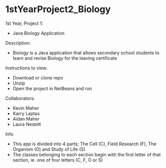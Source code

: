# 1stYearProject2_Biology
1st Year, Project 1:
- Java Biology Application

Description:
- Biology is a Java application that allows secondary school students to learn and revise Biology for the leaving certificate

Instructions to view:
- Download or clone repo
- Unzip
- Open the project in NetBeans and run

Collaborators:
- Kevin Maher
- Karry Laptas
- Aidan Maher
- Laura Nesbitt

Info
- This app is divided into 4 parts; The Cell (C), Field Research (F), The Organism (O) and Study of Life (S)
- The classes belonging to each section begin with the first letter of that section, ie. one of four letters (C, F, O or S)
